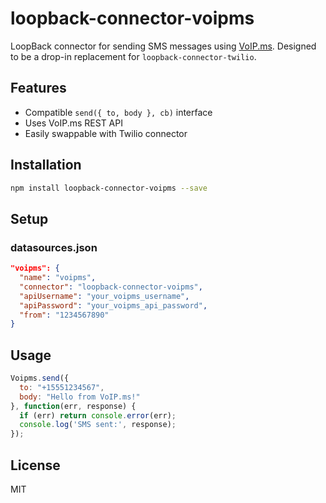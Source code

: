 # loopback-connector-voipms

LoopBack connector for sending SMS messages using [VoIP.ms](https://voip.ms). Designed to be a drop-in replacement for `loopback-connector-twilio`.

## Features
- Compatible `send({ to, body }, cb)` interface
- Uses VoIP.ms REST API
- Easily swappable with Twilio connector

## Installation
```bash
npm install loopback-connector-voipms --save
```

## Setup
### datasources.json
```json
"voipms": {
  "name": "voipms",
  "connector": "loopback-connector-voipms",
  "apiUsername": "your_voipms_username",
  "apiPassword": "your_voipms_api_password",
  "from": "1234567890"
}
```

## Usage
```js
Voipms.send({
  to: "+15551234567",
  body: "Hello from VoIP.ms!"
}, function(err, response) {
  if (err) return console.error(err);
  console.log('SMS sent:', response);
});
```

## License
MIT